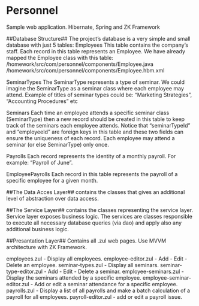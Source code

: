 # Personnel
Sample web application.   Hibernate, Spring and ZK Framework

##Database Structure##
The project’s database is a very simple and small database with just 5 tables:
Employees 
This table contains the company’s staff. Each record in this table represents an Employee. We have already mapped the Employee class with this table:
/homework/src/com/personnel/components/Employee.java
/homework/src/com/personnel/components/Employee.hbm.xml

SeminarTypes 
The SeminarType represents a type of seminar. We could imagine the SeminarType as a seminar class where each employee may attend. 
Example of titles of seminar types could be: “Marketing Strategies”, “Accounting Procedures” etc

Seminars 
Each time an employee attends a specific seminar class (SeminarType) then a new record should be created in this table to keep track of the seminars each employee attends. 
Notice that “seminarTypeId” and “employeeId” are foreign keys in this table and these two fields can ensure the uniqueness of each record. 
Each employee may attend a seminar (or else SeminarType) only once.

Payrolls 
Each record represents the identity of a monthly payroll. For example: “Payroll of June”.

EmployeePayrolls 
Each record in this table represents the payroll of a specific employee for a given month.

##The Data Acces Layer##
contains the classes that gives an additional level of abstraction over data access.

##The Service Layer##
contains the classes representing the service layer. Service layer exposes business logic.
The services are classes responsible to execute all necessary database queries (via dao) and apply also any additional business logic.

##Presantation Layer##
Contains all .zul  web pages. Use MVVM architecture with ZK Framework.

employees.zul - Display all employees.
employee-editor.zul - Add - Edit - Delete an employee.
seminar-types.zul - Display all seminars.
seminar-type-editor.zul - Add - Edit - Delete a seminar.
employee-seminars.zul - Display the seminars attended by a specific employee.
employee-seminar-editor.zul - Add or edit a seminar attendance for a specific employee.
payrolls.zul - Display a list of all payrolls and  make a batch calculation of a payroll for all employees.
payroll-editor.zul - add or edit a payroll issue.
